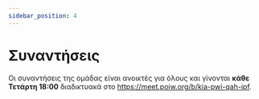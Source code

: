 ```yaml
---
sidebar_position: 4
---
```


# Συναντήσεις

Οι συναντήσεις της ομάδας είναι ανοικτές για όλους και γίνονται **κάθε Τετάρτη 18:00** διαδικτυακά στο https://meet.poiw.org/b/kia-pwi-qah-ipf.
